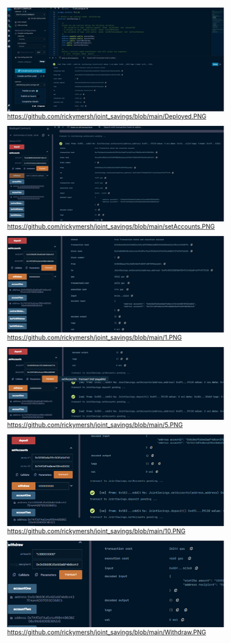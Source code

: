 ![deployed](https://github.com/rickymersh/joint_savings/blob/main/Deployed.PNG)https://github.com/rickymersh/joint_savings/blob/main/Deployed.PNG

![setAccounts](https://github.com/rickymersh/joint_savings/blob/main/setAccounts.PNG)https://github.com/rickymersh/joint_savings/blob/main/setAccounts.PNG

![transfer1eth](https://github.com/rickymersh/joint_savings/blob/main/1.PNG)https://github.com/rickymersh/joint_savings/blob/main/1.PNG

![transfer5eth](https://github.com/rickymersh/joint_savings/blob/main/5.PNG)https://github.com/rickymersh/joint_savings/blob/main/5.PNG

![transfer10eth](https://github.com/rickymersh/joint_savings/blob/main/10.PNG)https://github.com/rickymersh/joint_savings/blob/main/10.PNG

![withdraw](https://github.com/rickymersh/joint_savings/blob/main/Withdraw.PNG)https://github.com/rickymersh/joint_savings/blob/main/Withdraw.PNG
